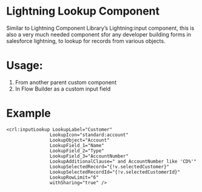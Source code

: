 # Lightning Lookup Component
Similar to Lightning Component Library’s Lightning:input component, this is also a very much needed component sfor any developer building forms in salesforce lightning, to lookup for records from various objects.

# Usage:
1. From another parent custom component
2. In Flow Builder as a custom input field

# Example
    <crl:inputLookup LookupLabel="Customer"
                    LookupIcon="standard:account" 
                    LookupObject="Account"
                    LookupField_1="Name"
                    LookupField_2="Type" 
                    LookupField_3="AccountNumber"
                    LookupAdditionalClause=" and AccountNumber like 'CD%'"
                    LookupSelectedRecord="{!v.selectedCustomer}"
                    LookupSelectedRecordId="{!v.selectedCustomerId}"
                    LookupRowLimit="6"
                    withSharing="true" />
